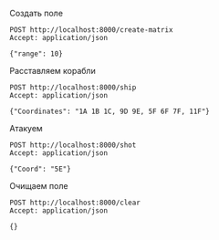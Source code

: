 Создать поле


```
POST http://localhost:8000/create-matrix
Accept: application/json

{"range": 10}
```

Расставляем корабли

```
POST http://localhost:8000/ship
Accept: application/json

{"Coordinates": "1A 1B 1C, 9D 9E, 5F 6F 7F, 11F"}
```

Атакуем

```
POST http://localhost:8000/shot
Accept: application/json

{"Coord": "5E"}
```

Очищаем поле

```
POST http://localhost:8000/clear
Accept: application/json

{}
```
